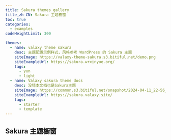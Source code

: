 ```yaml
---
title: Sakura themes gallery
title_zh-CN: Sakura 主题橱窗
toc: true
categories:
  - examples
codeHeightLimit: 300

themes:
  - name: valaxy theme sakura
    desc: 主题配置示例样式，风格参考 WordPress 的 Sakura 主题
    siteImage: https://valaxy-theme-sakura.s3.bitiful.net/demo.png
    siteExampleUrl: https://sakura.wrxinyue.org/
    tags:
      - yun
      - light
  - name: Valaxy sakura theme docs
    desc: 没错本文档也是Sakura主题
    siteImage: https://common.s3.bitiful.net/snapshot/2024-04-11_22-56_1.png
    siteExampleUrl: https://sakura.valaxy.site/
    tags:
      - starter
      - template
---
```


## Sakura 主题橱窗

<ThemeGallery :themes="$frontmatter.themes" />
